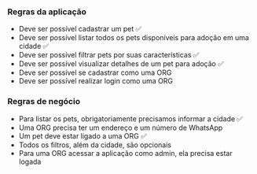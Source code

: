 ### Regras da aplicação

- Deve ser possível cadastrar um pet ✅
- Deve ser possível listar todos os pets disponíveis para adoção em uma cidade ✅
- Deve ser possível filtrar pets por suas características ✅
- Deve ser possível visualizar detalhes de um pet para adoção ✅
- Deve ser possível se cadastrar como uma ORG
- Deve ser possível realizar login como uma ORG

### Regras de negócio

- Para listar os pets, obrigatoriamente precisamos informar a cidade ✅
- Uma ORG precisa ter um endereço e um número de WhatsApp
- Um pet deve estar ligado a uma ORG ✅
- Todos os filtros, além da cidade, são opcionais
- Para uma ORG acessar a aplicação como admin, ela precisa estar logada